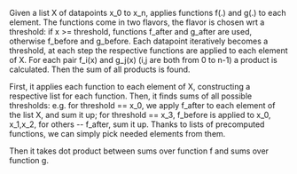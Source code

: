 Given a list X of datapoints x_0 to x_n, applies functions f(.) and g(.) to each element.
The functions come in two flavors, the flavor is chosen wrt a threshold: if x >= threshold, functions f_after and
g_after are used, otherwise f_before and g_before.
Each datapoint iteratively becomes a threshold, at each step the respective functions are applied to each element
of X.
For each pair f_i(x) and g_j(x) (i,j are both from 0 to n-1) a product is calculated. Then the sum of all products
is found.

First, it applies each function to each element of X, constructing a respective list for each function.
Then, it finds sums of all possible thresholds: e.g. for threshold == x_0, we apply f_after to each element of the
list X, and sum it up; for threshold == x_3, f_before is applied to x_0, x_1,x_2, for others -- f_after, sum it up.
Thanks to lists of precomputed functions, we can simply pick needed elements from them.

Then it takes dot product between sums over function f and sums over function g.
